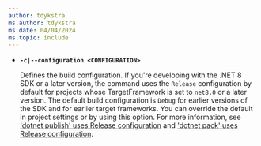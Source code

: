 ```yaml
---
author: tdykstra
ms.author: tdykstra
ms.date: 04/04/2024
ms.topic: include
---
```

- **`-c|--configuration <CONFIGURATION>`**

  Defines the build configuration. If you're developing with the .NET 8 SDK or a later version, the command uses the `Release` configuration by default for projects whose TargetFramework is set to `net8.0` or a later version. The default build configuration is `Debug` for earlier versions of the SDK and for earlier target frameworks. You can override the default in project settings or by using this option. For more information, see ['dotnet publish' uses Release configuration](~/docs/core/compatibility/sdk/8.0/dotnet-publish-config.md) and ['dotnet pack' uses Release configuration](~/docs/core/compatibility/sdk/8.0/dotnet-pack-config.md).
